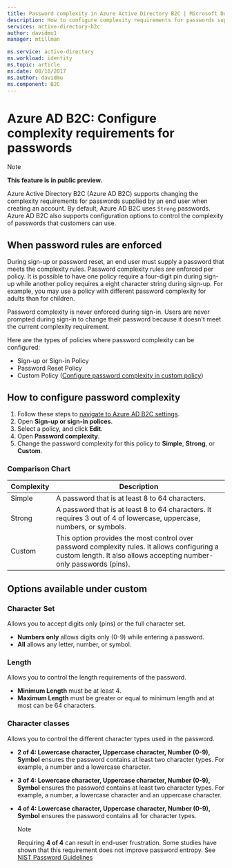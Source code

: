 ```yaml
---
title: Password complexity in Azure Active Directory B2C | Microsoft Docs
description: How to configure complexity requirements for passwords supplied by consumers in Azure Active Directory B2C.
services: active-directory-b2c
author: davidmu1
manager: mtillman

ms.service: active-directory
ms.workload: identity
ms.topic: article
ms.date: 08/16/2017
ms.author: davidmu
ms.component: B2C
---
```


# Azure AD B2C: Configure complexity requirements for passwords

> [!NOTE]
> **This feature is in public preview.**

Azure Active Directory B2C (Azure AD B2C) supports changing the complexity requirements for passwords supplied by an end user when creating an account.  By default, Azure AD B2C uses `Strong` passwords.  Azure AD B2C also supports configuration options to control the complexity of passwords that customers can use.

## When password rules are enforced

During sign-up or password reset, an end user must supply a password that meets the complexity rules.  Password complexity rules are enforced per policy.  It is possible to have one policy require a four-digit pin during sign-up while another policy requires a eight character string during sign-up.  For example, you may use a policy with different password complexity for adults than for children.

Password complexity is never enforced during sign-in.  Users are never prompted during sign-in to change their password because it doesn't meet the current complexity requirement.

Here are the types of policies where password complexity can be configured:

* Sign-up or Sign-in Policy
* Password Reset Policy
* Custom Policy ([Configure password complexity in custom policy](active-directory-b2c-reference-password-complexity-custom.md))

## How to configure password complexity

1. Follow these steps to [navigate to Azure AD B2C settings](active-directory-b2c-app-registration.md#navigate-to-b2c-settings).
1. Open **Sign-up or sign-in polices**.
1. Select a policy, and click **Edit**.
1. Open **Password complexity**.
1. Change the password complexity for this policy to **Simple**, **Strong**, or **Custom**.

### Comparison Chart

| Complexity | Description |
| --- | --- |
| Simple | A password that is at least 8 to 64 characters. |
| Strong | A password that is at least 8 to 64 characters. It requires 3 out of 4 of lowercase, uppercase, numbers, or symbols. |
| Custom | This option provides the most control over password complexity rules.  It allows configuring a custom length.  It also allows accepting number-only passwords (pins). |

## Options available under custom

### Character Set

Allows you to accept digits only (pins) or the full character set.

* **Numbers only** allows digits only (0-9) while entering a password.
* **All** allows any letter, number, or symbol.

### Length

Allows you to control the length requirements of the password.

* **Minimum Length** must be at least 4.
* **Maximum Length** must be greater or equal to minimum length and at most can be 64 characters.

### Character classes

Allows you to control the different character types used in the password.

* **2 of 4: Lowercase character, Uppercase character, Number (0-9), Symbol** ensures the password contains at least two character types. For example, a number and a lowercase character.
* **3 of 4: Lowercase character, Uppercase character, Number (0-9), Symbol** ensures the password contains at least two character types. For example, a number, a lowercase character and an uppercase character.
* **4 of 4: Lowercase character, Uppercase character, Number (0-9), Symbol** ensures the password contains all for character types.

    > [!NOTE]
    > Requiring **4 of 4** can result in end-user frustration. Some studies have shown that this requirement does not improve password entropy. See [NIST Password Guidelines](https://pages.nist.gov/800-63-3/sp800-63b.html#appA)
